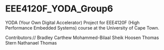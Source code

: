 # EEE4120F_YODA_Group6
YODA (Your Own Digital Accelerator) Project for EEE4120F (High Performance Embedded Systems) course at the University of Cape Town.

Contributors://
Bradley Carthew
Mohammed-Bilaal Sheik Hoosen
Thomas Stern
Nathanael Thomas
